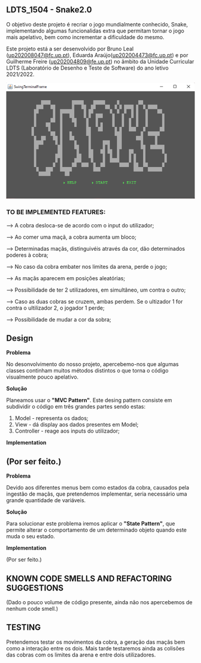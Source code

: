 ## LDTS_1504 - Snake2.0

 O objetivo deste projeto é recriar o jogo mundialmente conhecido, Snake, implementando algumas funcionalidas extra que permitam tornar o jogo mais apelativo, bem como incrementar a dificuldade do mesmo. 
 
 Este projeto está a ser desenvolvido por Bruno Leal (up202008047@fc.up.pt), Eduarda Araújo(up202004473@fc.up.pt) e por Guilherme Freire (up202004809@fe.up.pt) no âmbito da Unidade Curricular LDTS (Laboratório de Desenho e Teste de Software) do ano letivo 2021/2022.

![docs/MainMenu.png](docs/MainMenu.png)

### TO BE IMPLEMENTED FEATURES:

--> A cobra desloca-se de acordo com o input do utilizador;

--> Ao comer uma maçã, a cobra aumenta um bloco;

--> Determinadas maçãs, distinguivéis através da cor, dão determinados poderes à cobra;

--> No caso da cobra embater nos limites da arena, perde o jogo;

--> As maçãs aparecem em posições aleatórias;

--> Possibilidade de ter 2 utilizadores, em simultâneo, um contra o outro;

--> Caso as duas cobras se cruzem, ambas perdem. Se o ultizador 1 for contra o ultilizador 2, o jogador 1 perde;

--> Possibilidade de mudar a cor da sobra;

## Design


**Problema**

No desonvolvimento do nosso projeto, apercebemo-nos que algumas classes continham muitos métodos distintos o que torna o código visualmente pouco apelativo.

**Solução**

Planeamos usar o **"MVC Pattern"**. Este desing pattern consiste em subdividir o código em três grandes partes sendo estas:

1. Model - representa os dados;
2. View - dá display aos dados presentes em Model;
3. Controller - reage aos inputs do utilizador;

**Implementation**

(Por ser feito.)
---------------------------------------------------------------------------------------------------------------------------------------------------------------------------------
**Problema**

Devido aos diferentes menus bem como estados da cobra, causados pela ingestão de maçãs, que pretendemos implementar, seria necessário uma grande quantidade de variáveis.

**Solução**

Para solucionar este problema iremos aplicar o **"State Pattern"**, que permite alterar o comportamento de um determinado objeto quando este muda o seu estado.

**Implementation**

(Por ser feito.)


## KNOWN CODE SMELLS AND REFACTORING SUGGESTIONS

(Dado o pouco volume de código presente, ainda não nos apercebemos de nenhum code smell.)


## TESTING

Pretendemos testar os movimentos da cobra, a geração das maçãs bem como a interação entre os dois. Mais tarde testaremos ainda as colisões das cobras com os limites da arena e entre dois utilizadores.
